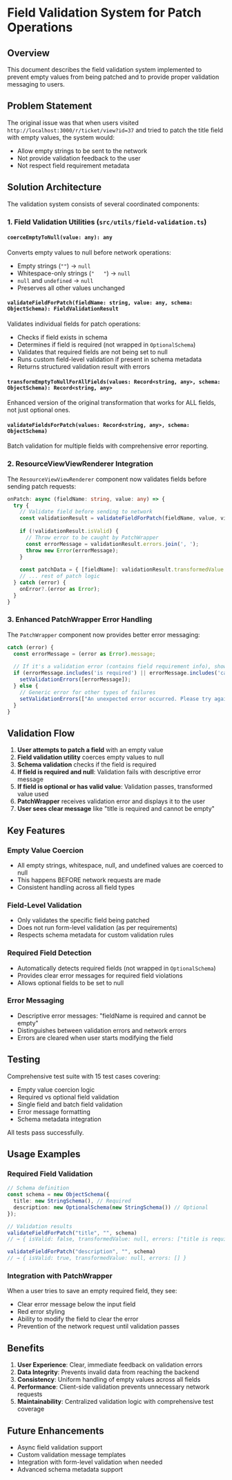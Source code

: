 # Field Validation System for Patch Operations

## Overview

This document describes the field validation system implemented to prevent empty values from being patched and to provide proper validation messaging to users.

## Problem Statement

The original issue was that when users visited `http://localhost:3000/r/ticket/view?id=37` and tried to patch the title field with empty values, the system would:
- Allow empty strings to be sent to the network
- Not provide validation feedback to the user
- Not respect field requirement metadata

## Solution Architecture

The validation system consists of several coordinated components:

### 1. Field Validation Utilities (`src/utils/field-validation.ts`)

#### `coerceEmptyToNull(value: any): any`
Converts empty values to null before network operations:
- Empty strings (`""`) → `null`
- Whitespace-only strings (`"   "`) → `null`  
- `null` and `undefined` → `null`
- Preserves all other values unchanged

#### `validateFieldForPatch(fieldName: string, value: any, schema: ObjectSchema): FieldValidationResult`
Validates individual fields for patch operations:
- Checks if field exists in schema
- Determines if field is required (not wrapped in `OptionalSchema`)
- Validates that required fields are not being set to null
- Runs custom field-level validation if present in schema metadata
- Returns structured validation result with errors

#### `transformEmptyToNullForAllFields(values: Record<string, any>, schema: ObjectSchema): Record<string, any>`
Enhanced version of the original transformation that works for ALL fields, not just optional ones.

#### `validateFieldsForPatch(values: Record<string, any>, schema: ObjectSchema)`
Batch validation for multiple fields with comprehensive error reporting.

### 2. ResourceViewViewRenderer Integration

The `ResourceViewViewRenderer` component now validates fields before sending patch requests:

```typescript
onPatch: async (fieldName: string, value: any) => {
  try {
    // Validate field before sending to network
    const validationResult = validateFieldForPatch(fieldName, value, view.schema);
    
    if (!validationResult.isValid) {
      // Throw error to be caught by PatchWrapper
      const errorMessage = validationResult.errors.join(', ');
      throw new Error(errorMessage);
    }
    
    const patchData = { [fieldName]: validationResult.transformedValue };
    // ... rest of patch logic
  } catch (error) {
    onError?.(error as Error);
  }
}
```

### 3. Enhanced PatchWrapper Error Handling

The `PatchWrapper` component now provides better error messaging:

```typescript
catch (error) {
  const errorMessage = (error as Error).message;
  
  // If it's a validation error (contains field requirement info), show it directly
  if (errorMessage.includes('is required') || errorMessage.includes('cannot be empty')) {
    setValidationErrors([errorMessage]);
  } else {
    // Generic error for other types of failures
    setValidationErrors(["An unexpected error occurred. Please try again."]);
  }
}
```

## Validation Flow

1. **User attempts to patch a field** with an empty value
2. **Field validation utility** coerces empty values to null
3. **Schema validation** checks if the field is required
4. **If field is required and null**: Validation fails with descriptive error message
5. **If field is optional or has valid value**: Validation passes, transformed value used
6. **PatchWrapper** receives validation error and displays it to the user
7. **User sees clear message** like "title is required and cannot be empty"

## Key Features

### Empty Value Coercion
- All empty strings, whitespace, null, and undefined values are coerced to null
- This happens BEFORE network requests are made
- Consistent handling across all field types

### Field-Level Validation
- Only validates the specific field being patched
- Does not run form-level validation (as per requirements)
- Respects schema metadata for custom validation rules

### Required Field Detection
- Automatically detects required fields (not wrapped in `OptionalSchema`)
- Provides clear error messages for required field violations
- Allows optional fields to be set to null

### Error Messaging
- Descriptive error messages: "fieldName is required and cannot be empty"
- Distinguishes between validation errors and network errors
- Errors are cleared when user starts modifying the field

## Testing

Comprehensive test suite with 15 test cases covering:
- Empty value coercion logic
- Required vs optional field validation
- Single field and batch field validation
- Error message formatting
- Schema metadata integration

All tests pass successfully.

## Usage Examples

### Required Field Validation
```typescript
// Schema definition
const schema = new ObjectSchema({
  title: new StringSchema(), // Required
  description: new OptionalSchema(new StringSchema()) // Optional
});

// Validation results
validateFieldForPatch("title", "", schema)
// → { isValid: false, transformedValue: null, errors: ["title is required and cannot be empty"] }

validateFieldForPatch("description", "", schema)  
// → { isValid: true, transformedValue: null, errors: [] }
```

### Integration with PatchWrapper
When a user tries to save an empty required field, they see:
- Clear error message below the input field
- Red error styling
- Ability to modify the field to clear the error
- Prevention of the network request until validation passes

## Benefits

1. **User Experience**: Clear, immediate feedback on validation errors
2. **Data Integrity**: Prevents invalid data from reaching the backend
3. **Consistency**: Uniform handling of empty values across all fields
4. **Performance**: Client-side validation prevents unnecessary network requests
5. **Maintainability**: Centralized validation logic with comprehensive test coverage

## Future Enhancements

- Async field validation support
- Custom validation message templates
- Integration with form-level validation when needed
- Advanced schema metadata support